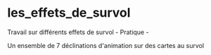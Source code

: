 # les_effets_de_survol

Travail sur différents effets de survol - Pratique -

Un ensemble de 7 déclinations d'animation sur des cartes au survol

